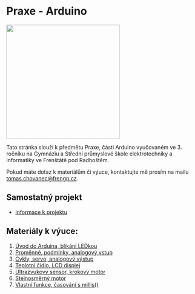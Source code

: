 # Praxe - Arduino

<img src="https://github.com/user-attachments/assets/63f53169-3490-4967-8baf-041eefeb903b" width="300"/>

Tato stránka slouží k předmětu Praxe, části Arduino vyučovaném ve 3. ročníku na Gymnáziu a Střední průmyslové škole elektrotechniky a informatiky ve Frenštátě pod Radhoštěm.

Pokud máte dotaz k materiálům či výuce, kontaktujte mě prosím na mailu tomas.chovanec@frengp.cz.

## Samostatný projekt
- [Informace k projektu](Projekt.md)

<!---
- [Zadání E3A](Zadani_projektu_E3A.md)
- [Zadání E3B](Zadani_projektu_E3B.md)

## Zpětná vazba po dokončení bloku
- [Dotazník](https://forms.gle/ZMapXVyxmpksGvFD7)
--->
  
## Materiály k výuce:

1. [Úvod do Arduina, blikání LEDkou](01_lekce.md)
2. [Proměnné, podmínky, analogový vstup](02_lekce.md)
3. [Cykly, servo, analogový výstup](03_lekce.md)
4. [Teplotní čidlo, LCD displej](04_lekce.md)
5. [Ultrazvukový sensor, krokový motor](05_lekce.md)
6. [Stejnosměrný motor](06_lekce.md)
7. [Vlastní funkce, časování s millis()](07_lekce.md)

<!---

10. [](08_lekce.md)
11. [Vstup ze sériového portu, PIR čidlo](09_lekce.md)
12. [Opakování](10_lekce.md)
--->
